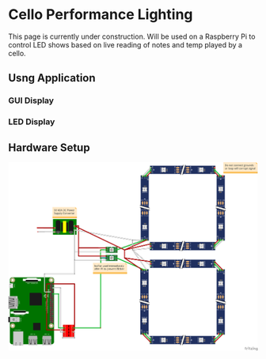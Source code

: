 # Cello Performance Lighting
This page is currently under construction. Will be used on a Raspberry Pi to control LED shows based on live reading of notes and temp played by a cello.


## Usng Application

### GUI Display
### LED Display


## Hardware Setup
![alt text](ReadmeFiles/LEDSchematic.png "")
